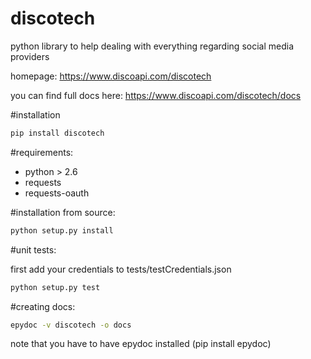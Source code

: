 discotech
========

python library to help dealing with everything regarding social media providers

homepage: https://www.discoapi.com/discotech

you can find full docs here: https://www.discoapi.com/discotech/docs



#installation
```bash
pip install discotech
```

#requirements:
- python > 2.6
- requests 
- requests-oauth


#installation from source:
```bash
python setup.py install
```

#unit tests:

first add your credentials to tests/testCredentials.json

```bash
python setup.py test
```

#creating docs:
```bash
epydoc -v discotech -o docs
```

note that you have to have epydoc installed (pip install epydoc)
